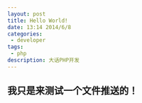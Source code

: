 ```yaml
---
layout: post
title: Hello World!
date: 13:14 2014/6/8
categories:
 - developer
tags:
 - php
description: 大话PHP开发
---
```


## 我只是来测试一个文件推送的！
